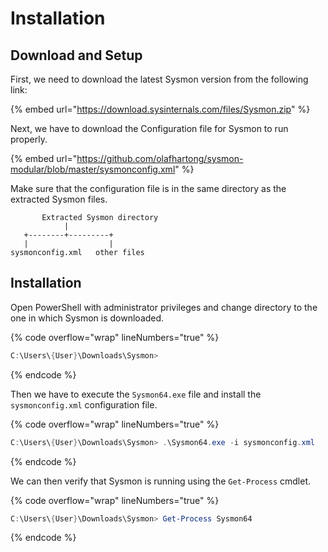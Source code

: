 # Installation

## Download and Setup

First, we need to download the latest Sysmon version from the following link:

{% embed url="https://download.sysinternals.com/files/Sysmon.zip" %}

Next, we have to download the Configuration file for Sysmon to run properly.&#x20;

{% embed url="https://github.com/olafhartong/sysmon-modular/blob/master/sysmonconfig.xml" %}

Make sure that the configuration file is in the same directory as the extracted Sysmon files.

```
       Extracted Sysmon directory
            |
   +--------+---------+
   |                  |
sysmonconfig.xml   other files
```



## Installation

Open PowerShell with administrator privileges and change directory to the one in which Sysmon is downloaded.

{% code overflow="wrap" lineNumbers="true" %}
```powershell
C:\Users\{User}\Downloads\Sysmon>
```
{% endcode %}

Then we have to execute the `Sysmon64.exe` file and install the `sysmonconfig.xml` configuration file.

{% code overflow="wrap" lineNumbers="true" %}
```powershell
C:\Users\{User}\Downloads\Sysmon> .\Sysmon64.exe -i sysmonconfig.xml
```
{% endcode %}

We can then verify that Sysmon is running using the `Get-Process` cmdlet.

{% code overflow="wrap" lineNumbers="true" %}
```powershell
C:\Users\{User}\Downloads\Sysmon> Get-Process Sysmon64
```
{% endcode %}
